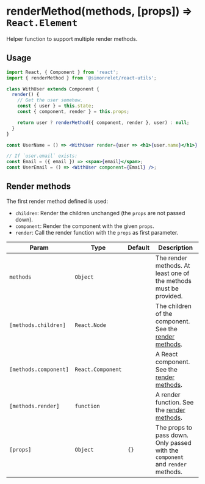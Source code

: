 # renderMethod(methods, [props]) ⇒ `React.Element`

Helper function to support multiple render methods.

## Usage

```jsx
import React, { Component } from 'react';
import { renderMethod } from '@simonrelet/react-utils';

class WithUser extends Component {
  render() {
    // Get the user somehow.
    const { user } = this.state;
    const { component, render } = this.props;

    return user ? renderMethod({ component, render }, user) : null;
  }
}

const UserName = () => <WithUser render={user => <h1>{user.name}</h1>} />;

// If `user.email` exists:
const Email = ({ email }) => <span>{email}</span>;
const UserEmail = () => <WithUser component={Email} />;
```

## Render methods

The first render method defined is used:

- `children`: Render the children unchanged (the `props` are not passed down).
- `component`: Render the component with the given `props`.
- `render`: Call the render function with the `props` as first parameter.

| Param                 | Type              | Default | Description                                                                    |
| --------------------- | ----------------- | ------- | ------------------------------------------------------------------------------ |
| `methods`             | `Object`          |         | The render methods. At least one of the methods must be provided.              |
| `[methods.children]`  | `React.Node`      |         | The children of the component. See the [render methods](#render-methods).      |
| `[methods.component]` | `React.Component` |         | A React component. See the [render methods](#render-methods).                  |
| `[methods.render]`    | `function`        |         | A render function. See the [render methods](#render-methods).                  |
| `[props]`             | `Object`          | `{}`    | The props to pass down. Only passed with the `component` and `render` methods. |

